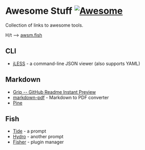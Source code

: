 # Awesome Stuff [![Awesome](https://awesome.re/badge.svg)](https://awesome.re)
Collection of links to awesome tools.  

H/t --> [awsm.fish](https://git.io/awsm.fish)

## CLI
* [jLESS](https://jless.io/) - a command-line JSON viewer (also supports YAML)

## Markdown
* [Grip -- GitHub Readme Instant Preview](https://github.com/joeyespo/grip)
* [markdown-pdf](https://github.com/alanshaw/markdown-pdf) - Markdown to PDF converter
* [Pine](https://lukakerr.github.io/Pine/)

## Fish
* [Tide](https://github.com/IlanCosman/tide) - a prompt
* [Hydro](https://github.com/jorgebucaran/hydro) - another prompt
* [Fisher](https://github.com/jorgebucaran/fisher) - plugin manager
